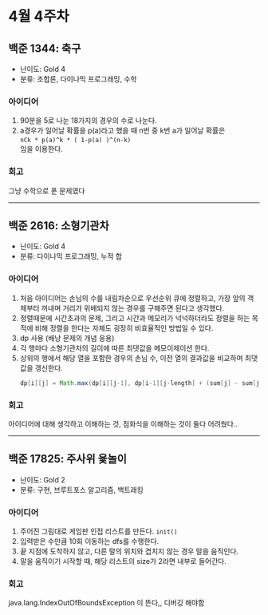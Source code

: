# 4월 4주차
## 백준 1344: 축구
- 난이도: Gold 4
- 분류: 조합론, 다이나믹 프로그래밍, 수학

### 아이디어
1. 90분을 5로 나눈 18가지의 경우의 수로 나눈다.
2. a경우가 일어날 확률을 p(a)라고 했을 때 n번 중 k번 a가 일어날 확률은  
    `nCk * p(a)^k * ( 1-p(a) )^(n-k)`  
    임을 이용한다.

### 회고
그냥 수학으로 푼 문제였다

___
## 백준 2616: 소형기관차
- 난이도: Gold 4
- 분류: 다이나믹 프로그래밍, 누적 합

### 아이디어
1. 처음 아이디어는 손님의 수를 내림차순으로 우선순위 큐에 정렬하고, 가장 앞의 객체부터 꺼내며 거리가 위배되지 않는 경우를 구해주면 된다고 생각했다.
2. 정렬때문에 시간초과의 문제, 그리고 시간과 메모리가 넉넉하더라도 정렬을 하는 목적에 비해 정렬을 한다는 자체도 굉장히 비효율적인 방법일 수 있다.
3. dp 사용 (배낭 문제의 개념 응용)
4. 각 행마다 소형기관차의 길이에 따른 최댓값을 메모이제이션 한다.
5. 상위의 행에서 해당 열을 포함한 경우의 손님 수, 이전 열의 결과값을 비교하며 최댓값을 갱신한다.
    ```java
    dp[i][j] = Math.max(dp[i][j-1], dp[i-1][j-length] + (sum[j] - sum[j-length]));
    ```

### 회고
아이디어에 대해 생각하고 이해하는 것, 점화식을 이해하는 것이 둘다 어려웠다..

____
## 백준 17825: 주사위 윷놀이
- 난이도: Gold 2
- 분류: 구현, 브루트포스 알고리즘, 백트래킹

### 아이디어
1. 주어진 그림대로 게임판 인접 리스트를 만든다. `init()`
2. 입력받은 수만큼 10회 이동하는 dfs를 수행한다.
3. 끝 지점에 도착하지 않고, 다른 말의 위치와 겹치지 않는 경우 말을 움직인다.
4. 말을 움직이기 시작할 때, 해당 리스트의 size가 2라면 내부로 들어간다.

### 회고
java.lang.IndexOutOfBoundsException 이 뜬다,, 디버깅 해야함